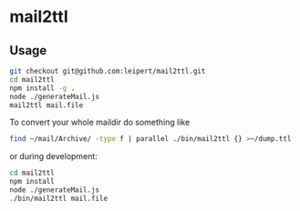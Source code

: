 # mail2ttl

## Usage

```bash
git checkout git@github.com:leipert/mail2ttl.git
cd mail2ttl
npm install -g .
node ./generateMail.js
mail2ttl mail.file
```

To convert your whole maildir do something like

```bash
find ~/mail/Archive/ -type f | parallel ./bin/mail2ttl {} >~/dump.ttl
```


or during development:

```bash
cd mail2ttl
npm install
node ./generateMail.js
./bin/mail2ttl mail.file
```
